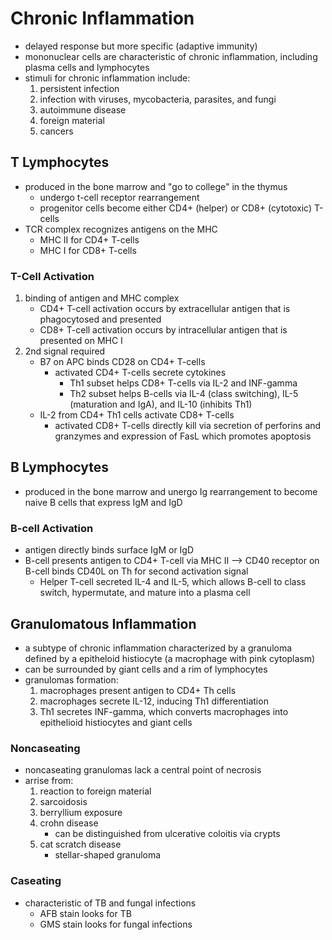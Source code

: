 # Chronic Inflammation
* delayed response but more specific (adaptive immunity)
* mononuclear cells are characteristic of chronic inflammation, including plasma cells and lymphocytes
* stimuli for chronic inflammation include:
	1. persistent infection
	2. infection with viruses, mycobacteria, parasites, and fungi
	3. autoimmune disease
	4. foreign material
	5. cancers 
## T Lymphocytes
* produced in the bone marrow and "go to college" in the thymus
	* undergo t-cell receptor rearrangement 
	* progenitor cells become either CD4+ (helper) or CD8+ (cytotoxic) T-cells
* TCR complex recognizes antigens on the MHC 
	* MHC II for CD4+ T-cells
	* MHC I for CD8+ T-cells 
### T-Cell Activation
1. binding of antigen and MHC complex
	* CD4+ T-cell activation occurs by extracellular antigen that is phagocytosed and presented 
	* CD8+ T-cell activation occurs by intracellular antigen that is presented on MHC I
2. 2nd signal required
	* B7 on APC binds CD28 on CD4+ T-cells
		* activated CD4+ T-cells secrete cytokines
			* Th1 subset helps CD8+ T-cells via IL-2 and INF-gamma
			* Th2 subset helps B-cells via IL-4 (class switching), IL-5 (maturation and IgA), and IL-10 (inhibits Th1)
	* IL-2 from CD4+ Th1 cells activate CD8+ T-cells
		* activated CD8+ T-cells directly kill via secretion of perforins and granzymes and expression of FasL which promotes apoptosis
## B Lymphocytes
* produced in the bone marrow and unergo Ig rearrangement to become naive B cells that express IgM and IgD
### B-cell Activation
* antigen directly binds surface IgM or IgD
* B-cell presents antigen to CD4+ T-cell via MHC II --> CD40 receptor on B-cell binds CD40L on Th for second activation signal
	* Helper T-cell secreted IL-4 and IL-5, which allows B-cell to class switch, hypermutate, and mature into a plasma cell 
## Granulomatous Inflammation
* a subtype of chronic inflammation characterized by a granuloma defined by a epitheloid histiocyte (a macrophage with pink cytoplasm)
* can be surrounded by giant cells and a rim of lymphocytes
* granulomas formation:
	1. macrophages present antigen to CD4+ Th cells 
	2. macrophages secrete IL-12, inducing Th1 differentiation
	3. Th1 secretes INF-gamma, which converts macrophages into epithelioid histiocytes and giant cells 
### Noncaseating
* noncaseating granulomas lack a central point of necrosis 
* arrise from:
	1. reaction to foreign material
	2. sarcoidosis 
	3. berryllium exposure 
	4. crohn disease
		* can be distinguished from ulcerative coloitis via crypts
	5. cat scratch disease
		* stellar-shaped granuloma
### Caseating
* characteristic of TB and fungal infections 
	* AFB stain looks for TB 
	* GMS stain looks for fungal infections
